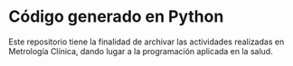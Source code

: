 # Código generado en Python
Este repositorio tiene la finalidad de archivar las actividades realizadas en Metrología Clínica, dando lugar a la programación aplicada en la salud.
